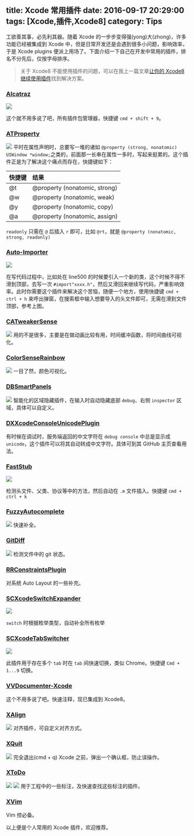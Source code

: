 title: Xcode 常用插件
date: 2016-09-17 20:29:00
tags: [Xcode,插件,Xcode8]
category: Tips
---

工欲善其事，必先利其器。随着 Xcode 的一步步变得强(yong)大(zhong)，许多功能已经被集成到 Xcode 中，但是日常开发还是会遇到很多小问题，影响效率，于是 Xcode plugins 便派上用场了。下面介绍一下自己在开发中常用的插件，排名不分先后，仅按字母排序。

<!-- more -->

> 关于 Xcode8 不能使用插件的问题，可以在我上一篇文章[让你的 Xcode8 继续使用插件][1]找到解决方案。

### [Alcatraz][2]
![](http://img.cdn.punmy.cn/14740910538405.jpg)

这个就不用多说了吧，所有插件包管理器，快捷键 `cmd + shift + 9`。

### [ATProperty][3]
![](http://img.cdn.punmy.cn/14740919509236.gif)
平时在属性声明时，总要写一堆的诸如 `@property (strong, nonatomic) UIWindow *window;`之类的，前面那一长串在属性一多时，写起来挺累的。这个插件正是为了解决这个痛点而存在，快捷键如下：

| 快捷键 | 结果 |
| :-- | :-- |
| @t | @property (nonatomic, strong) |
| @w | @property (nonatomic, weak) |
| @y | @property (nonatomic, copy) |
| @a | @property (nonatomic, assign) |

`readonly` 只需在 `@` 后插入 `r` 即可，比如 `@rt`，就是 `@property (nonatomic, strong, readonly)`

### [Auto-Importer][4]
![](http://img.cdn.punmy.cn/14740927781208.gif)

在写代码过程中，比如处在 line500 的时候要引入一个新的类，这个时候不得不滑到顶部，去写一次 `#import"xxxx.h"`，然后又滑回来继续写代码，严重影响效率。此时你需要这个插件来解决这个苦恼，随便一个地方，使用快捷键 `cmd + ctrl + h` 来呼出弹窗，在搜索框中输入想要导入的头文件即可，无需在滑到文件顶部，参考上图。

### [CATweakerSense][5]
![](http://img.cdn.punmy.cn/14740930409569.png)
用的不是很多，主要是在做动画比较有用，时间缓冲函数，将时间曲线可视化。

### [ColorSenseRainbow][6]
![](http://img.cdn.punmy.cn/14740932923044.png)
一目了然，颜色可视化。

### [DBSmartPanels][7]
![](http://img.cdn.punmy.cn/14740934576865.jpg)
智能化的区域隐藏插件，在输入时自动隐藏底部 `debug`、右侧 `inspector` 区域，具体可以自定义。
### [DXXcodeConsoleUnicodePlugin][8]
有时候在调试时，服务端返回的中文字符在 `debug console` 中总是显示成 `unicode`，这个插件可以将其自动转成中文字符。具体可到其 GitHub 主页查看用法。

### [FastStub][9]
![](http://img.cdn.punmy.cn/14740940467700.gif)

检测头文件、父类、协议等中的方法，然后自动在 `.m` 文件插入。快捷键 `cmd + ctrl + k`

### [FuzzyAutocomplete][10]
![](http://img.cdn.punmy.cn/14740942597943.gif)
快速补全。
### [GitDiff][11]
![](http://img.cdn.punmy.cn/14740943628859.jpg)
检测文件中的 git 状态。

### [RRConstraintsPlugin][12]
对系统 Auto Layout 的一些补充。

### [SCXcodeSwitchExpander][13]
![](http://img.cdn.punmy.cn/14741022908523.gif)

`switch` 时根据枚举类型，自动补全所有枚举

### [SCXcodeTabSwitcher][14]

![](http://img.cdn.punmy.cn/14741091449161.gif)

此插件用于存在多个 `tab` 时在 `tab` 间快速切换，类似 Chrome。快捷键 `Cmd + 1...9` 切换。

### [VVDocumenter-Xcode][15]
这个不用多说了吧。快速注释，现已集成到 Xcode8。

### [XAlign][16]
![](http://img.cdn.punmy.cn/14741140642718.gif)
对齐插件，可自定义对齐方式。

### [XQuit][17]
![](http://img.cdn.punmy.cn/14741141444896.png)
完全退出(cmd + q) Xcode 之前，弹出一个确认框，防止误操作。

### [XToDo][18]
![](http://img.cdn.punmy.cn/14741143739724.png)
![](http://img.cdn.punmy.cn/14741143787410.png)
用于工程中的一些标注，及快速查找这些标注的插件。

### [XVim][19]
Vim 控必备。

以上便是个人常用的 Xcode 插件，欢迎推荐。

[1]:http://vongloo.me/2016/09/10/Make-Your-Xcode8-Great-Again/
[2]:https://github.com/alcatraz/Alcatraz/
[3]:https://github.com/Draveness/ATProperty
[4]:https://github.com/citrusbyte/Auto-Importer-for-Xcode
[5]:https://github.com/keefo/CATweaker
[6]:https://github.com/NorthernRealities/ColorSenseRainbow
[7]:https://github.com/chaingarden/DBSmartPanels/
[8]:https://github.com/dhcdht/DXXcodeConsoleUnicodePlugin
[9]:https://github.com/music4kid/FastStub-Xcode
[10]:https://github.com/FuzzyAutocomplete/FuzzyAutocompletePlugin
[11]:https://github.com/johnno1962/GitDiff
[12]:https://github.com/RolandasRazma/RRConstraintsPlugin
[13]:https://github.com/stefanceriu/SCXcodeSwitchExpander
[14]:https://github.com/stefanceriu/SCXcodeTabSwitcher
[15]:https://github.com/onevcat/VVDocumenter-Xcode
[16]:https://github.com/qfish/XAlign
[17]:https://github.com/StefanLage/XQuit
[18]:https://github.com/trawor/XToDo
[19]:https://github.com/XVimProject/XVim




